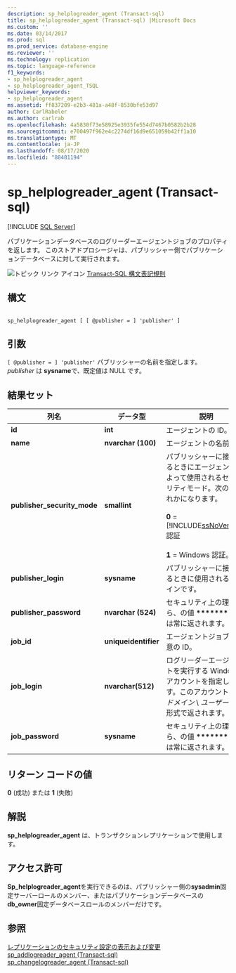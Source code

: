 ```yaml
---
description: sp_helplogreader_agent (Transact-sql)
title: sp_helplogreader_agent (Transact-sql) |Microsoft Docs
ms.custom: ''
ms.date: 03/14/2017
ms.prod: sql
ms.prod_service: database-engine
ms.reviewer: ''
ms.technology: replication
ms.topic: language-reference
f1_keywords:
- sp_helplogreader_agent
- sp_helplogreader_agent_TSQL
helpviewer_keywords:
- sp_helplogreader_agent
ms.assetid: ff837209-e2b3-481a-a48f-8530bfe53d97
author: CarlRabeler
ms.author: carlrab
ms.openlocfilehash: 4a5830f73e58925e3935fe554d7467b0582b2b28
ms.sourcegitcommit: e700497f962e4c2274df16d9e651059b42ff1a10
ms.translationtype: MT
ms.contentlocale: ja-JP
ms.lasthandoff: 08/17/2020
ms.locfileid: "88481194"
---
```

# <a name="sp_helplogreader_agent-transact-sql"></a>sp_helplogreader_agent (Transact-sql)
[!INCLUDE [SQL Server](../../includes/applies-to-version/sqlserver.md)]

  パブリケーションデータベースのログリーダーエージェントジョブのプロパティを返します。 このストアドプロシージャは、パブリッシャー側でパブリケーションデータベースに対して実行されます。  
  
 ![トピック リンク アイコン](../../database-engine/configure-windows/media/topic-link.gif "トピック リンク アイコン") [Transact-SQL 構文表記規則](../../t-sql/language-elements/transact-sql-syntax-conventions-transact-sql.md)  
  
## <a name="syntax"></a>構文  
  
```  
  
sp_helplogreader_agent [ [ @publisher = ] 'publisher' ]  
```  
  
## <a name="arguments"></a>引数  
`[ @publisher = ] 'publisher'` パブリッシャーの名前を指定します。 *publisher* は **sysname**で、既定値は NULL です。  
  
## <a name="result-sets"></a>結果セット  
  
|列名|データ型|説明|  
|-----------------|---------------|-----------------|  
|**id**|**int**|エージェントの ID。|  
|**name**|**nvarchar (100)**|エージェントの名前。|  
|**publisher_security_mode**|**smallint**|パブリッシャーに接続するときにエージェントによって使用されるセキュリティモード。次のいずれかになります。<br /><br /> **0**  =  [!INCLUDE[ssNoVersion](../../includes/ssnoversion-md.md)] 認証<br /><br /> **1** = Windows 認証。|  
|**publisher_login**|**sysname**|パブリッシャーに接続するときに使用されるログインです。|  
|**publisher_password**|**nvarchar (524)**|セキュリティ上の理由から、の値 **\*\*\*\*\*\*\*\*\*\*** は常に返されます。|  
|**job_id**|**uniqueidentifier**|エージェントジョブの一意の ID。|  
|**job_login**|**nvarchar(512)**|ログリーダーエージェントを実行する Windows アカウントを指定します。このアカウントは、*ドメイン* \\ *ユーザー名*の形式で返されます。|  
|**job_password**|**sysname**|セキュリティ上の理由から、の値 **\*\*\*\*\*\*\*\*\*\*** は常に返されます。|  
  
## <a name="return-code-values"></a>リターン コードの値  
 **0** (成功) または **1** (失敗)  
  
## <a name="remarks"></a>解説  
 **sp_helplogreader_agent** は、トランザクションレプリケーションで使用します。  
  
## <a name="permissions"></a>アクセス許可  
 **Sp_helplogreader_agent**を実行できるのは、パブリッシャー側の**sysadmin**固定サーバーロールのメンバー、またはパブリケーションデータベースの**db_owner**固定データベースロールのメンバーだけです。  
  
## <a name="see-also"></a>参照  
 [レプリケーションのセキュリティ設定の表示および変更](../../relational-databases/replication/security/view-and-modify-replication-security-settings.md)   
 [sp_addlogreader_agent &#40;Transact-sql&#41;](../../relational-databases/system-stored-procedures/sp-addlogreader-agent-transact-sql.md)   
 [sp_changelogreader_agent &#40;Transact-sql&#41;](../../relational-databases/system-stored-procedures/sp-changelogreader-agent-transact-sql.md)  
  
  
